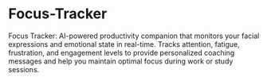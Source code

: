 # Focus-Tracker
Focus Tracker: AI-powered productivity companion that monitors your facial expressions and emotional state in real-time. Tracks attention, fatigue, frustration, and engagement levels to provide personalized coaching messages and help you maintain optimal focus during work or study sessions.
